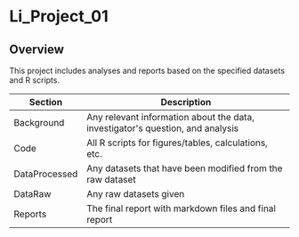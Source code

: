 # Li_Project_01

## Overview

This project includes analyses and reports based on the specified datasets and R scripts.

| Section       | Description                                                                 |
|---------------|-----------------------------------------------------------------------------|
| Background    | Any relevant information about the data, investigator's question, and analysis |
| Code          | All R scripts for figures/tables, calculations, etc.                      |
| DataProcessed | Any datasets that have been modified from the raw dataset                  |
| DataRaw       | Any raw datasets given                                                      |
| Reports       | The final report with markdown files and final report                      |

